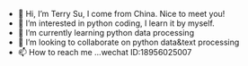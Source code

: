 - 👋 Hi, I’m Terry Su, I come from China. Nice to meet you!
- 👀 I’m interested in python coding, I learn it by myself.
- 🌱 I’m currently learning python data processing
- 💞️ I’m looking to collaborate on python data&text processing
- 📫 How to reach me ...wechat ID:18956025007

<!---
sutao130/sutao130 is a ✨ special ✨ repository because its `README.md` (this file) appears on your GitHub profile.
You can click the Preview link to take a look at your changes.
--->
